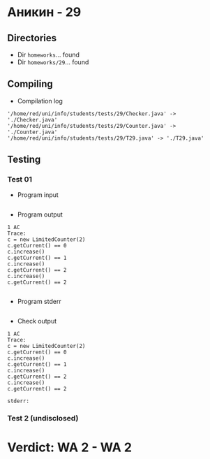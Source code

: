 # Аникин - 29
## Directories
- Dir `homeworks`... found
- Dir `homeworks/29`... found
## Compiling
- Compilation log
```
'/home/red/uni/info/students/tests/29/Checker.java' -> './Checker.java'
'/home/red/uni/info/students/tests/29/Counter.java' -> './Counter.java'
'/home/red/uni/info/students/tests/29/T29.java' -> './T29.java'

```
## Testing
### Test 01
- Program input
```

```
- Program output
```
1 AC
Trace:
c = new LimitedCounter(2)
c.getCurrent() == 0
c.increase()
c.getCurrent() == 1
c.increase()
c.getCurrent() == 2
c.increase()
c.getCurrent() == 2


```
- Program stderr
```

```
- Check output
```
1 AC
Trace:
c = new LimitedCounter(2)
c.getCurrent() == 0
c.increase()
c.getCurrent() == 1
c.increase()
c.getCurrent() == 2
c.increase()
c.getCurrent() == 2

stderr:

```
### Test 2 (undisclosed)
# Verdict: **WA 2** - WA 2

